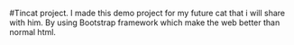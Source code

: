 #Tincat project.
I made this demo project for my future cat that i will share with him. 
By using Bootstrap framework which make the web better than normal html. 
